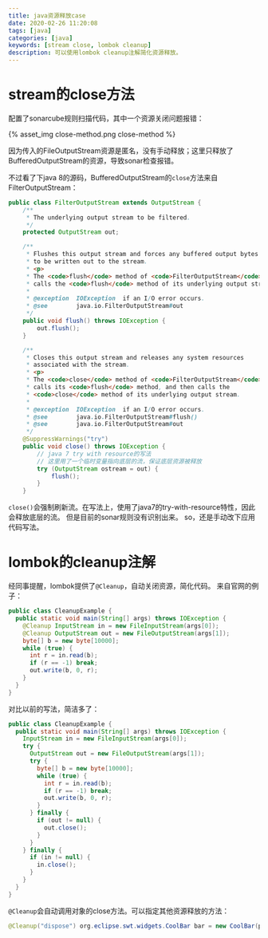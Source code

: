 ```yaml
---
title: java资源释放case
date: 2020-02-26 11:20:08
tags: [java]
categories: [java]
keywords: [stream close, lombok cleanup]
description: 可以使用lombok cleanup注解简化资源释放。
---
```


# stream的close方法

配置了sonarcube规则扫描代码，其中一个资源关闭问题报错：
<!-- more -->
{% asset_img close-method.png close-method %}

因为传入的FileOutputStream资源是匿名，没有手动释放；这里只释放了BufferedOutputStream的资源，导致sonar检查报错。

不过看了下java 8的源码，BufferedOutputStream的`close`方法来自FilterOutputStream：
```java
public class FilterOutputStream extends OutputStream {
    /**
     * The underlying output stream to be filtered.
     */
    protected OutputStream out;

    /**
     * Flushes this output stream and forces any buffered output bytes
     * to be written out to the stream.
     * <p>
     * The <code>flush</code> method of <code>FilterOutputStream</code>
     * calls the <code>flush</code> method of its underlying output stream.
     *
     * @exception  IOException  if an I/O error occurs.
     * @see        java.io.FilterOutputStream#out
     */
    public void flush() throws IOException {
        out.flush();
    }

    /**
     * Closes this output stream and releases any system resources
     * associated with the stream.
     * <p>
     * The <code>close</code> method of <code>FilterOutputStream</code>
     * calls its <code>flush</code> method, and then calls the
     * <code>close</code> method of its underlying output stream.
     *
     * @exception  IOException  if an I/O error occurs.
     * @see        java.io.FilterOutputStream#flush()
     * @see        java.io.FilterOutputStream#out
     */
    @SuppressWarnings("try")
    public void close() throws IOException {
        // java 7 try with resource的写法
        // 这里用了一个临时变量指向底层的流，保证底层资源被释放
        try (OutputStream ostream = out) {
            flush();
        }
    }
```
`close()`会强制刷新流。在写法上，使用了java7的try-with-resource特性，因此会释放底层的流。
但是目前的sonar规则没有识别出来。
so，还是手动改下应用代码写法。

# lombok的cleanup注解

经同事提醒，lombok提供了`@Cleanup`，自动关闭资源，简化代码。
来自官网的例子：
```java
public class CleanupExample {
  public static void main(String[] args) throws IOException {
    @Cleanup InputStream in = new FileInputStream(args[0]);
    @Cleanup OutputStream out = new FileOutputStream(args[1]);
    byte[] b = new byte[10000];
    while (true) {
      int r = in.read(b);
      if (r == -1) break;
      out.write(b, 0, r);
    }
  }
}
```

对比以前的写法，简洁多了：
```java
public class CleanupExample {
  public static void main(String[] args) throws IOException {
    InputStream in = new FileInputStream(args[0]);
    try {
      OutputStream out = new FileOutputStream(args[1]);
      try {
        byte[] b = new byte[10000];
        while (true) {
          int r = in.read(b);
          if (r == -1) break;
          out.write(b, 0, r);
        }
      } finally {
        if (out != null) {
          out.close();
        }
      }
    } finally {
      if (in != null) {
        in.close();
      }
    }
  }
}
```

`@Cleanup`会自动调用对象的close方法。可以指定其他资源释放的方法：
```java
@Cleanup("dispose") org.eclipse.swt.widgets.CoolBar bar = new CoolBar(parent, 0);
```